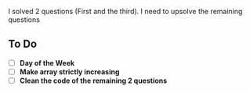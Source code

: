 I solved 2 questions (First and the third). I need to upsolve the remaining questions

## To Do
- [ ] **Day of the Week**
- [ ] **Make array strictly increasing**
- [ ] **Clean the code of the remaining 2 questions**
